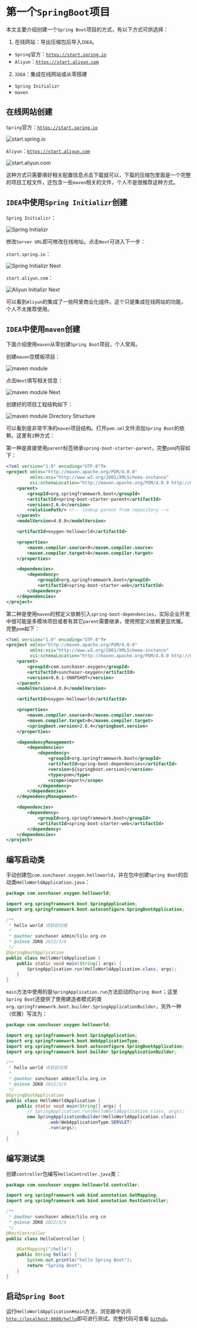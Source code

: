 # 第一个`SpringBoot`项目

本文主要介绍创建一个`Spring Boot`项目的方式，有以下方式可供选择：

1. 在线网站：导出压缩包后导入`IDEA`。

- `Spring`官方：[`https://start.spring.io`](https://start.spring.io)
- `Aliyun`：[`https://start.aliyun.com`](https://start.aliyun.com)

2. `IDEA`：集成在线网站或从零搭建

- `Spring Initializr`
- `maven`

## 在线网站创建

`Spring`官方：[`https://start.spring.io`](https://start.spring.io)

![start.spring.io](https://cdn.jsdelivr.net/gh/sunchaser-lilu/sunchaser-cdn@master/images/java-ee/springboot/helloworld/start.spring.io.png)

`Aliyun`：[`https://start.aliyun.com`](https://start.aliyun.com)

![start.aliyun.com](https://cdn.jsdelivr.net/gh/sunchaser-lilu/sunchaser-cdn@master/images/java-ee/springboot/helloworld/start.aliyun.com.png)

这种方式只需要填好相关配置信息点击下载就可以，下载的压缩包里面是一个完整的项目工程文件，还包含一些`maven`相关的文件，个人不是很推荐这种方式。

## `IDEA`中使用`Spring Initializr`创建

`Spring Initializr`：

![Spring Initializr](https://cdn.jsdelivr.net/gh/sunchaser-lilu/sunchaser-cdn@master/images/java-ee/springboot/helloworld/spring-initializr.png)

修改`Server URL`即可修改在线地址。点击`Next`可进入下一步：

`start.spring.io`：

![Spring Initializr Next](https://cdn.jsdelivr.net/gh/sunchaser-lilu/sunchaser-cdn@master/images/java-ee/springboot/helloworld/spring-initializr-next.png)

`start.aliyun.com`：

![Aliyun Initializr Next](https://cdn.jsdelivr.net/gh/sunchaser-lilu/sunchaser-cdn@master/images/java-ee/springboot/helloworld/aliyun-initializr-next.png)

可以看到`Aliyun`的集成了一些阿里商业化组件。这个只是集成在线网站的功能，个人不太推荐使用。

## `IDEA`中使用`maven`创建

下面介绍使用`maven`从零创建`Spring Boot`项目，个人常用。

创建`maven`空模板项目：

![maven module](https://cdn.jsdelivr.net/gh/sunchaser-lilu/sunchaser-cdn@master/images/java-ee/springboot/helloworld/maven-module.png)

点击`Next`填写相关信息：

![maven module Next](https://cdn.jsdelivr.net/gh/sunchaser-lilu/sunchaser-cdn@master/images/java-ee/springboot/helloworld/maven-module-next.png)

创建好的项目工程结构如下：

![maven module Directory Structure](https://cdn.jsdelivr.net/gh/sunchaser-lilu/sunchaser-cdn@master/images/java-ee/springboot/helloworld/maven-module-dir-struct.png)

可以看到是非常干净的`maven`项目结构。打开`pom.xml`文件添加`Spring Boot`的依赖，这里有`2`种方式：

第一种是直接使用`parent`标签继承`spring-boot-starter-parent`，完整`pom`内容如下：

```xml
<?xml version="1.0" encoding="UTF-8"?>
<project xmlns="http://maven.apache.org/POM/4.0.0"
         xmlns:xsi="http://www.w3.org/2001/XMLSchema-instance"
         xsi:schemaLocation="http://maven.apache.org/POM/4.0.0 http://maven.apache.org/xsd/maven-4.0.0.xsd">
    <parent>
        <groupId>org.springframework.boot</groupId>
        <artifactId>spring-boot-starter-parent</artifactId>
        <version>2.6.4</version>
        <relativePath/> <!-- lookup parent from repository -->
    </parent>
    <modelVersion>4.0.0</modelVersion>

    <artifactId>oxygen-helloworld</artifactId>

    <properties>
        <maven.compiler.source>8</maven.compiler.source>
        <maven.compiler.target>8</maven.compiler.target>
    </properties>

    <dependencies>
        <dependency>
            <groupId>org.springframework.boot</groupId>
            <artifactId>spring-boot-starter-web</artifactId>
        </dependency>
    </dependencies>
</project>
```

第二种是使用`maven`的预定义依赖引入`spring-boot-dependencies`，实际企业开发中很可能是多模块项目或者有其它`parent`需要继承，使用预定义依赖更显优雅。完整`pom`如下：

```xml
<?xml version="1.0" encoding="UTF-8"?>
<project xmlns="http://maven.apache.org/POM/4.0.0"
         xmlns:xsi="http://www.w3.org/2001/XMLSchema-instance"
         xsi:schemaLocation="http://maven.apache.org/POM/4.0.0 http://maven.apache.org/xsd/maven-4.0.0.xsd">
    <parent>
        <groupId>com.sunchaser.oxygen</groupId>
        <artifactId>sunchaser-oxygen</artifactId>
        <version>0.0.1-SNAPSHOT</version>
    </parent>
    <modelVersion>4.0.0</modelVersion>

    <artifactId>oxygen-helloworld</artifactId>

    <properties>
        <maven.compiler.source>8</maven.compiler.source>
        <maven.compiler.target>8</maven.compiler.target>
        <springboot.version>2.6.4</springboot.version>
    </properties>

    <dependencyManagement>
        <dependencies>
            <dependency>
                <groupId>org.springframework.boot</groupId>
                <artifactId>spring-boot-dependencies</artifactId>
                <version>${springboot.version}</version>
                <type>pom</type>
                <scope>import</scope>
            </dependency>
        </dependencies>
    </dependencyManagement>

    <dependencies>
        <dependency>
            <groupId>org.springframework.boot</groupId>
            <artifactId>spring-boot-starter-web</artifactId>
        </dependency>
    </dependencies>
</project>
```

## 编写启动类

手动创建包`com.sunchaser.oxygen.helloworld`，并在包中创建`Spring Boot`的启动类`HelloWorldApplication.java`：

```java
package com.sunchaser.oxygen.helloworld;

import org.springframework.boot.SpringApplication;
import org.springframework.boot.autoconfigure.SpringBootApplication;

/**
 * hello world 项目启动类
 *
 * @author sunchaser admin@lilu.org.cn
 * @since JDK8 2022/3/6
 */
@SpringBootApplication
public class HelloWorldApplication {
    public static void main(String[] args) {
        SpringApplication.run(HelloWorldApplication.class, args);
    }
}
```

`main`方法中使用的是`SpringApplication.run`方法启动的`Spring Boot`；这里`Spring Boot`还提供了使用建造者模式的类`org.springframework.boot.builder.SpringApplicationBuilder`，另外一种（优雅）写法为：

```java
package com.sunchaser.oxygen.helloworld;

import org.springframework.boot.SpringApplication;
import org.springframework.boot.WebApplicationType;
import org.springframework.boot.autoconfigure.SpringBootApplication;
import org.springframework.boot.builder.SpringApplicationBuilder;

/**
 * hello world 项目启动类
 *
 * @author sunchaser admin@lilu.org.cn
 * @since JDK8 2022/3/6
 */
@SpringBootApplication
public class HelloWorldApplication {
    public static void main(String[] args) {
        // SpringApplication.run(HelloWorldApplication.class, args);
        new SpringApplicationBuilder(HelloWorldApplication.class)
                .web(WebApplicationType.SERVLET)
                .run(args);
    }
}
```

## 编写测试类

创建`controller`包编写`HelloController.java`类：

```java
package com.sunchaser.oxygen.helloworld.controller;

import org.springframework.web.bind.annotation.GetMapping;
import org.springframework.web.bind.annotation.RestController;

/**
 * @author sunchaser admin@lilu.org.cn
 * @since JDK8 2022/3/6
 */
@RestController
public class HelloController {

    @GetMapping("/hello")
    public String hello() {
        System.out.println("hello Spring Boot");
        return "Spring Boot";
    }
}
```

## 启动`Spring Boot`

运行`HelloWorldApplication#main`方法，浏览器中访问[`http://localhost:8080/hello`](http://localhost:8080/hello)即可进行测试。完整代码可查看 [`Github`](https://github.com/sunchaser-lilu/sunchaser-oxygen/tree/master/oxygen-mybatis-plus)。
